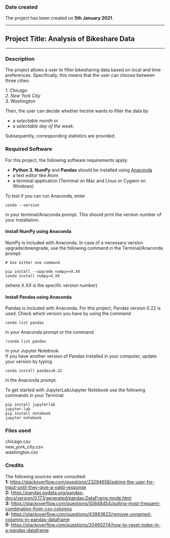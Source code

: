 ### Date created
The project has been created on **5th January 2021**.

***
## Project Title: Analysis of Bikeshare Data
***

### Description
The project allows a user to filter bikesharing data based on local and time preferences. Specifically, this means that the user can choose between three cities:

*1. Chicago*  
*2. New York City*  
*3. Washington*  

Then, the user can decide whether he/she wants to filter the data by

- a *selectable month* or
- a *selectable day of the week*.  

Subsequently, corresponding statistics are provided.

### Required Software
For this project, the following software requirements apply:
- **Python 3**, **NumPy** and **Pandas** should be installed using [Anaconda][1]  
- a text editor like Atom
- a terminal application (Terminal on Mac and Linux or Cygwin on Windows)  

[1]: https://www.anaconda.com/products/individual#windows "Anaconda"

To test if you can run Anaconda, enter  
```
conda --version
```
in your terminal/Anaconda prompt. This should print the version number of your installation.

#### Install NumPy using Anaconda ####
NumPy is included with Anaconda. In case of a necessary version upgrade/downgrade, use the following command in the Terminal/Anaconda prompt:  
```
# Use either one command  

pip install --upgrade numpy==X.XX    
conda install numpy=X.XX
```   
(where *X.XX* is the specific version number)

#### Install Pandas using Anaconda ####
Pandas is included with Anaconda. For this project, Pandas version 0.22 is used. Check which version you have by using the command
```
conda list pandas
```
in your Anaconda prompt or the command
```
!conda list pandas
```
in your Jupyter Notebook.  
If you have another version of Pandas installed in your computer, update your version by typing
```
conda install pandas=0.22
```
in the Anaconda prompt.

To get started with JupyterLab/Jupyter Notebook use the following commands in your Terminal:  
```
pip install jupyterlab  
jupyter-lab  
pip install notebook  
jupyter notebook
```


### Files used
chicago.csv  
new_york_city.csv  
washington.csv  

### Credits
The following sources were consulted:  
**1:** https://stackoverflow.com/questions/23294658/asking-the-user-for-input-until-they-give-a-valid-response  
**2:** https://pandas.pydata.org/pandas-docs/version/0.17.1/generated/pandas.DataFrame.mode.html  
**3:** https://stackoverflow.com/questions/50848454/pulling-most-frequent-combination-from-csv-columns  
**4:** https://stackoverflow.com/questions/43983622/remove-unnamed-columns-in-pandas-dataframe  
**5:** https://stackoverflow.com/questions/20490274/how-to-reset-index-in-a-pandas-dataframe  
